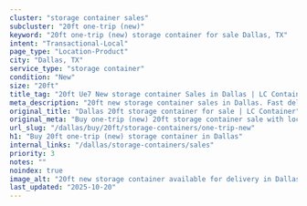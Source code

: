 ```yaml
---
cluster: "storage container sales"
subcluster: "20ft one-trip (new)"
keyword: "20ft one-trip (new) storage container for sale Dallas, TX"
intent: "Transactional-Local"
page_type: "Location-Product"
city: "Dallas, TX"
service_type: "storage container"
condition: "New"
size: "20ft"
title_tag: "20ft Ue7 New storage container Sales in Dallas | LC Container"
meta_description: "20ft new storage container sales in Dallas. Fast delivery, competitive pricing. Serving storage containers area. Quote ID: EQS. Call (214) 524-4168 for your free quote today."
original_title: "Dallas 20ft storage container for sale | LC Container"
original_meta: "Buy one-trip (new) 20ft storage container sale with local delivery in Dallas, TX. LC Container — local Since 2003. Request a fast quote today."
url_slug: "/dallas/buy/20ft/storage-containers/one-trip-new"
h1: "Buy 20ft one-trip (new) storage container in Dallas"
internal_links: "/dallas/storage-containers/sales"
priority: 3
notes: ""
noindex: true
image_alt: "20ft new storage container available for delivery in Dallas"
last_updated: "2025-10-20"
---
```


<!-- TODO: Add unique city/inventory copy, images, and internal links here. -->
